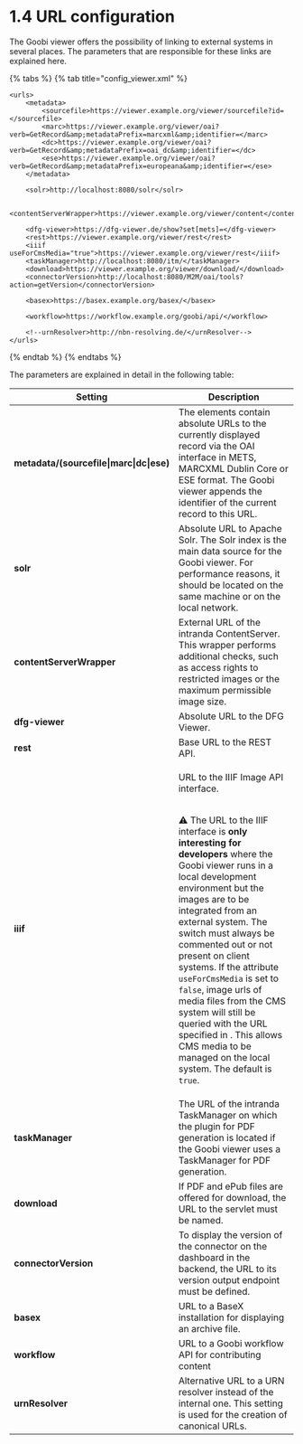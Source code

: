 # 1.4 URL configuration

The Goobi viewer offers the possibility of linking to external systems in several places. The parameters that are responsible for these links are explained here.

{% tabs %}
{% tab title="config_viewer.xml" %}
```markup
<urls>
    <metadata>
        <sourcefile>https://viewer.example.org/viewer/sourcefile?id=</sourcefile>
        <marc>https://viewer.example.org/viewer/oai?verb=GetRecord&amp;metadataPrefix=marcxml&amp;identifier=</marc>
        <dc>https://viewer.example.org/viewer/oai?verb=GetRecord&amp;metadataPrefix=oai_dc&amp;identifier=</dc>
        <ese>https://viewer.example.org/viewer/oai?verb=GetRecord&amp;metadataPrefix=europeana&amp;identifier=</ese>
    </metadata>
    
    <solr>http://localhost:8080/solr</solr>
    
    <contentServerWrapper>https://viewer.example.org/viewer/content</contentServerWrapper>
 
    <dfg-viewer>https://dfg-viewer.de/show?set[mets]=</dfg-viewer>
    <rest>https://viewer.example.org/viewer/rest</rest>
    <iiif useForCmsMedia="true">https://viewer.example.org/viewer/rest</iiif>
    <taskManager>http://localhost:8080/itm/</taskManager>
    <download>https://viewer.example.org/viewer/download/</download>
    <connectorVersion>http://localhost:8080/M2M/oai/tools?action=getVersion</connectorVersion>

    <basex>https://basex.example.org/basex/</basex>
    
    <workflow>https://workflow.example.org/goobi/api/</workflow>
    
    <!--urnResolver>http://nbn-resolving.de/</urnResolver-->
</urls>
```
{% endtab %}
{% endtabs %}

The parameters are explained in detail in the following table:

| Setting                                  | Description                                                                                                                                                                                                                                                                                                                                                                                                                                                                                                                                                                                                                                                                                                                  |
| ---------------------------------------- | ---------------------------------------------------------------------------------------------------------------------------------------------------------------------------------------------------------------------------------------------------------------------------------------------------------------------------------------------------------------------------------------------------------------------------------------------------------------------------------------------------------------------------------------------------------------------------------------------------------------------------------------------------------------------------------------------------------------------------- |
| **metadata/(sourcefile\|marc\|dc\|ese)** | The elements contain absolute URLs to the currently displayed record via the OAI interface in METS, MARCXML Dublin Core or ESE format. The Goobi viewer appends the identifier of the current record to this URL.                                                                                                                                                                                                                                                                                                                                                                                                                                                                                                            |
| **solr**                                 | Absolute URL to Apache Solr. The Solr index is the main data source for the Goobi viewer. For performance reasons, it should be located on the same machine or on the local network.                                                                                                                                                                                                                                                                                                                                                                                                                                                                                                                                         |
| **contentServerWrapper**                 | External URL of the intranda ContentServer. This wrapper performs additional checks, such as access rights to restricted images or the maximum permissible image size.                                                                                                                                                                                                                                                                                                                                                                                                                                                                                                                                                       |
| **dfg-viewer**                           | Absolute URL to the DFG Viewer.                                                                                                                                                                                                                                                                                                                                                                                                                                                                                                                                                                                                                                                                                              |
| **rest**                                 | Base URL to the REST API.                                                                                                                                                                                                                                                                                                                                                                                                                                                                                                                                                                                                                                                                                                    |
| **iiif**                                 | <p>URL to the IIIF Image API interface.</p><p><strong></strong><br><strong></strong><span data-gb-custom-inline data-tag="emoji" data-code="26a0">⚠</span> The URL to the IIIF interface is <strong>only interesting for developers</strong> where the Goobi viewer runs in a local development environment but the images are to be integrated from an external system. The switch must always be commented out or not present on client systems. If the attribute <code>useForCmsMedia</code> is set to <code>false</code>, image urls of media files from the CMS system will still be queried with the URL specified in . This allows CMS media to be managed on the local system. The default is <code>true</code>.</p> |
| **taskManager**                          | The URL of the intranda TaskManager on which the plugin for PDF generation is located if the Goobi viewer uses a TaskManager for PDF generation.                                                                                                                                                                                                                                                                                                                                                                                                                                                                                                                                                                             |
| **download**                             | If PDF and ePub files are offered for download, the URL to the servlet must be named.                                                                                                                                                                                                                                                                                                                                                                                                                                                                                                                                                                                                                                        |
| **connectorVersion**                     | To display the version of the connector on the dashboard in the backend, the URL to its version output endpoint must be defined.                                                                                                                                                                                                                                                                                                                                                                                                                                                                                                                                                                                             |
| **basex**                                | URL to a BaseX installation for displaying an archive file.                                                                                                                                                                                                                                                                                                                                                                                                                                                                                                                                                                                                                                                                  |
| **workflow**                             | URL to a Goobi workflow API for contributing content                                                                                                                                                                                                                                                                                                                                                                                                                                                                                                                                                                                                                                                                         |
| **urnResolver**                          | Alternative URL to a URN resolver instead of the internal one. This setting is used for the creation of canonical URLs.                                                                                                                                                                                                                                                                                                                                                                                                                                                                                                                                                                                                      |
